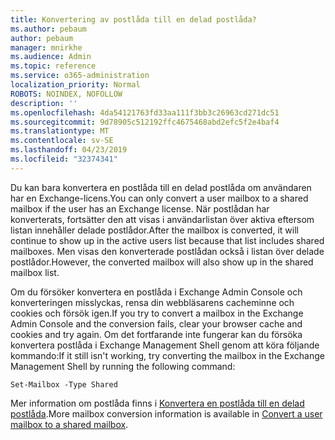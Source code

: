 ```yaml
---
title: Konvertering av postlåda till en delad postlåda?
ms.author: pebaum
author: pebaum
manager: mnirkhe
ms.audience: Admin
ms.topic: reference
ms.service: o365-administration
localization_priority: Normal
ROBOTS: NOINDEX, NOFOLLOW
description: ''
ms.openlocfilehash: 4da54121763fd33aa111f3bb3c26963cd271dc51
ms.sourcegitcommit: 9d78905c512192ffc4675468abd2efc5f2e4baf4
ms.translationtype: MT
ms.contentlocale: sv-SE
ms.lasthandoff: 04/23/2019
ms.locfileid: "32374341"
---
```

<span data-ttu-id="2c097-102">Du kan bara konvertera en postlåda till en delad postlåda om användaren har en Exchange-licens.</span><span class="sxs-lookup"><span data-stu-id="2c097-102">You can only convert a user mailbox to a shared mailbox if the user has an Exchange license.</span></span> <span data-ttu-id="2c097-103">När postlådan har konverterats, fortsätter den att visas i användarlistan över aktiva eftersom listan innehåller delade postlådor.</span><span class="sxs-lookup"><span data-stu-id="2c097-103">After the mailbox is converted, it will continue to show up in the active users list because that list includes shared mailboxes.</span></span> <span data-ttu-id="2c097-104">Men visas den konverterade postlådan också i listan över delade postlådor.</span><span class="sxs-lookup"><span data-stu-id="2c097-104">However, the converted mailbox will also show up in the shared mailbox list.</span></span> 
  
<span data-ttu-id="2c097-105">Om du försöker konvertera en postlåda i Exchange Admin Console och konverteringen misslyckas, rensa din webbläsarens cacheminne och cookies och försök igen.</span><span class="sxs-lookup"><span data-stu-id="2c097-105">If you try to convert a mailbox in the Exchange Admin Console and the conversion fails, clear your browser cache and cookies and try again.</span></span> <span data-ttu-id="2c097-106">Om det fortfarande inte fungerar kan du försöka konvertera postlåda i Exchange Management Shell genom att köra följande kommando:</span><span class="sxs-lookup"><span data-stu-id="2c097-106">If it still isn't working, try converting the mailbox in the Exchange Management Shell by running the following command:</span></span>
  
```
Set-Mailbox -Type Shared
```

<span data-ttu-id="2c097-107">Mer information om postlåda finns i [Konvertera en postlåda till en delad postlåda](https://support.office.com/client/2e122487-e1f5-4f26-ba41-5689249d93ba).</span><span class="sxs-lookup"><span data-stu-id="2c097-107">More mailbox conversion information is available in [Convert a user mailbox to a shared mailbox](https://support.office.com/client/2e122487-e1f5-4f26-ba41-5689249d93ba).</span></span>
  
